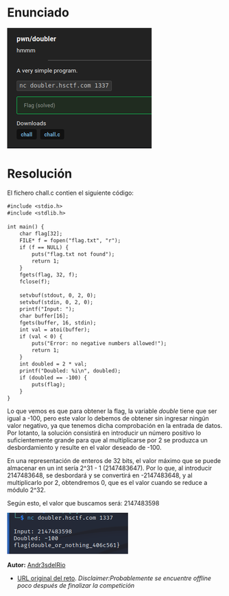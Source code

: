 # Enunciado
![Imagen01](01.png)

# Resolución

El fichero chall.c contien el siguiente código:

~~~
#include <stdio.h>
#include <stdlib.h>

int main() {
	char flag[32];
	FILE* f = fopen("flag.txt", "r");
	if (f == NULL) {
		puts("flag.txt not found");
		return 1;
	}
	fgets(flag, 32, f);
	fclose(f);

	setvbuf(stdout, 0, 2, 0);
	setvbuf(stdin, 0, 2, 0);
	printf("Input: ");
	char buffer[16];
	fgets(buffer, 16, stdin);
	int val = atoi(buffer);
	if (val < 0) {
		puts("Error: no negative numbers allowed!");
		return 1;
	}
	int doubled = 2 * val;
	printf("Doubled: %i\n", doubled);
	if (doubled == -100) {
		puts(flag);
	}
}
~~~

Lo que vemos es que para obtener la flag, la variable *double* tiene que ser igual a -100, pero este valor lo debemos de obtener sin ingresar ningún valor negativo, ya que tenemos dicha comprobación en la entrada de datos. Por lotanto, la solución consistirá en introducir un número positivo lo suficientemente grande para que al multiplicarse por 2 se produzca un desbordamiento y resulte en el valor deseado de -100.

En una representación de enteros de 32 bits, el valor máximo que se puede almacenar en un int sería 2^31 - 1 (2147483647). Por lo que, al introducir 2147483648, se desbordará y se convertirá en -2147483648, y al multiplicarlo por 2, obtendremos 0, que es el valor cuando se reduce a módulo 2^32.

Según esto, el valor que buscamos será: 2147483598


![](02.png)


 
**Autor:** [Andr3sdelRio](https://twitter.com/Andr3sdelRio) 

- [URL original del reto](https://ctf.hsctf.com/challs). *Disclaimer:Probablemente se encuentre offline poco después de finalizar la competición* 
 
